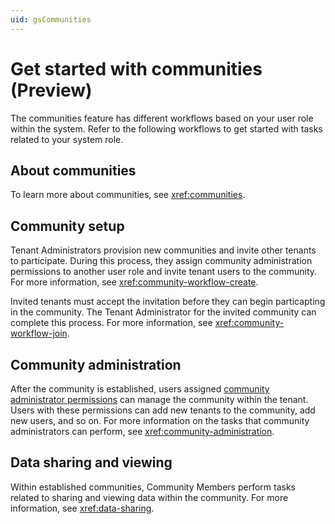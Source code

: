 ```yaml
---
uid: gsCommunities
---
```


# Get started with communities (Preview)

The communities feature has different workflows based on your user role within the system. Refer to the following workflows to get started with tasks related to your system role.

## About communities

To learn more about communities, see <xref:communities>.

## Community setup 

Tenant Administrators provision new communities and invite other tenants to participate. During this process, they assign community administration permissions to another user role and invite tenant users to the community. For more information, see <xref:community-workflow-create>.

Invited tenants must accept the invitation before they can begin particapting in the community. The Tenant Administrator for the invited community can complete this process. For more information, see <xref:community-workflow-join>.
   
## Community administration

After the community is established, users assigned [community administrator permissions](xref:ccRoles#community-administrators-preview) can manage the community within the tenant. Users with these permissions can add new tenants to the community, add new users, and so on. For more information on the tasks that community administrators can perform, see <xref:community-administration>.

## Data sharing and viewing

Within established communities, Community Members perform tasks related to sharing and viewing data within the community. For more information, see <xref:data-sharing>.
